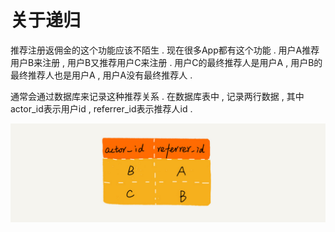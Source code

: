 # 关于递归

推荐注册返佣金的这个功能应该不陌生 . 现在很多App都有这个功能 . 用户A推荐用户B来注册 , 用户B又推荐用户C来注册 . 用户C的最终推荐人是用户A , 用户B的最终推荐人也是用户A , 用户A没有最终推荐人 .

通常会通过数据库来记录这种推荐关系 . 在数据库表中 , 记录两行数据 , 其中actor\_id表示用户id , referrer\_id表示推荐人id . 

![](/assets/tuijianguanxi.png)

